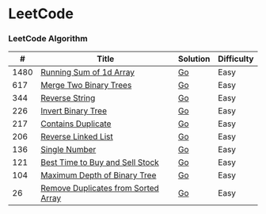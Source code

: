 
LeetCode
========

### LeetCode Algorithm

| # | Title | Solution | Difficulty |
|---| ----- | -------- | ---------- |
|1480|[Running Sum of 1d Array](https://leetcode.com/problems/running-sum-of-1d-array/) | [Go](./algorithms/go/running_sum_of_1d_array/running_sum_of_1d_array.go)|Easy|
|617|[Merge Two Binary Trees](https://leetcode.com/problems/merge-two-binary-trees/) | [Go](./algorithms/go/merge_two_binary_trees/merge_two_binary_trees.go)|Easy|
|344|[Reverse String](https://leetcode.com/problems/reverse-string/) | [Go](./algorithms/go/reverse_string/reverse_string.go)|Easy|
|226|[Invert Binary Tree](https://leetcode.com/problems/invert-binary-tree/) | [Go](./algorithms/go/invert_binary_tree/invert_binary_tree.go)|Easy|
|217|[Contains Duplicate](https://leetcode.com/problems/contains-duplicate/) | [Go](./algorithms/go/contains_duplicate/contains_duplicate.go)|Easy|
|206|[Reverse Linked List](https://leetcode.com/problems/reverse-linked-list/) | [Go](./algorithms/go/reverse_linked_list/reverse_linked_list.go)|Easy|
|136|[Single Number](https://leetcode.com/problems/single-number/) | [Go](./algorithms/go/single_number/single_number.go)|Easy|
|121|[Best Time to Buy and Sell Stock](https://leetcode.com/problems/best-time-to-buy-and-sell-stock/) | [Go](./algorithms/go/best_time_to_buy_and_sell_stock/best_time_to_buy_and_sell_stock.go)|Easy|
|104|[Maximum Depth of Binary Tree](https://leetcode.com/problems/maximum-depth-of-binary-tree/) | [Go](./algorithms/go/maximum_depth_of_binary_tree/maximum_depth_of_binary_tree.go)|Easy|
|26|[Remove Duplicates from Sorted Array](https://leetcode.com/problems/remove-duplicates-from-sorted-array/) | [Go](./algorithms/go/remove_duplicates_from_sorted_array/remove_duplicates_from_sorted_array.go)|Easy|

